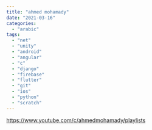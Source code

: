 ```yaml
---
title: "ahmed mohamady"
date: "2021-03-16"
categories: 
  - "arabic"
tags: 
  - "net"
  - "unity"
  - "android"
  - "angular"
  - "c"
  - "django"
  - "firebase"
  - "flutter"
  - "git"
  - "ios"
  - "python"
  - "scratch"
---
```


https://www.youtube.com/c/ahmedmohamady/playlists
